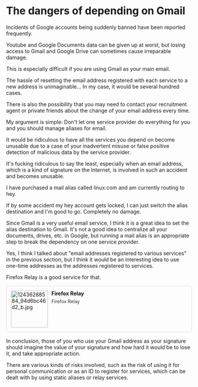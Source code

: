 # The dangers of depending on Gmail

Incidents of Google accounts being suddenly banned have been reported frequently.

Youtube and Google Documents data can be given up at worst, but losing access to Gmail and Google Drive can sometimes cause irreparable damage.

This is especially difficult if you are using Gmail as your main email.

The hassle of resetting the email address registered with each service to a new address is unimaginable... In my case, it would be several hundred cases.

There is also the possibility that you may need to contact your recruitment agent or private friends about the change of your email address every time.

My argument is simple: Don't let one service provider do everything for you and you should manage aliases for email.

It would be ridiculous to have all the services you depend on become unusable due to a case of your inadvertent misuse or false positive detection of malicious data by the service provider.

It's fucking ridiculous to say the least, especially when an email address, which is a kind of signature on the Internet, is involved in such an accident and becomes unusable.

I have purchased a mail alias called linux.com and am currently routing to hey.

If by some accident my hey account gets locked, I can just switch the alias destination and I'm good to go. Completely no damage.

Since Gmail is a very useful email service, I think it is a great idea to set the alias destination to Gmail. It's not a good idea to centralize all your documents, drives, etc. in Google, but running a mail alias is an appropriate step to break the dependency on one service provider.

Yes, I think I talked about "email addresses registered to various services" in the previous section, but I think it would be an interesting idea to use one-time addresses as the addresses registered to services.

Firefox Relay is a good service for that.

<div class="blog-card" style="padding:12px;margin:15px 0;border:1px solid #ddd;word-wrap:break-word;width:auto;border-radius:5px;"><div class="blog-card-thumbnail" style="float:left;"><a href="https://relay.firefox.com/" class="blog-card-thumbnail-link" target="_blank"><img src="http://capture.heartrails.com/120x120/shorten?https://relay.firefox.com/" class="blog-card-thumb-image wp-post-image" alt="12436288584_94d6bc46d2_b.jpg" style="width:100px;height:100px;"></a></div><div class="blog-card-content" style="margin-left:110px;line-height:120%;"><div class="blog-card-title" style="margin-bottom:5px;"><a href="%url%" class="blog-card-title-link" style="font-weight:bold;text-decoration:none;color:#111;" target="_blank">Firefox Relay</a></div><div class="blog-card-excerpt" style="color:#333;font-size:90%;">Firefox Relay</div></div><div class="blog-card-footer" style="font-size:70%;color:#777;margin-top:10px;clear:both;"><span class="blog-card-hatena"><a href="http://b.hatena.ne.jp/entry/https://relay.firefox.com/" target="_blank"><img border="0" src="https://b.hatena.ne.jp/entry/image/https://relay.firefox.com/" border="0" alt="" /></a></span></div></div>

In conclusion, those of you who use your Gmail address as your signature should imagine the value of your signature and how hard it would be to lose it, and take appropriate action.

There are various kinds of risks involved, such as the risk of using it for personal communication or as an ID to register for services, which can be dealt with by using static aliases or relay services.
